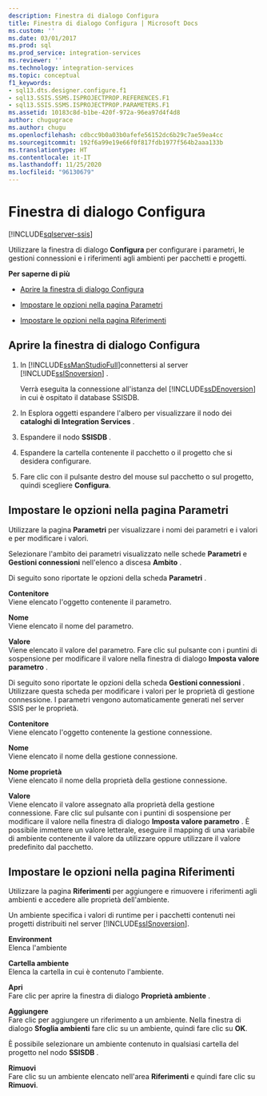 ```yaml
---
description: Finestra di dialogo Configura
title: Finestra di dialogo Configura | Microsoft Docs
ms.custom: ''
ms.date: 03/01/2017
ms.prod: sql
ms.prod_service: integration-services
ms.reviewer: ''
ms.technology: integration-services
ms.topic: conceptual
f1_keywords:
- sql13.dts.designer.configure.f1
- sql13.SSIS.SSMS.ISPROJECTPROP.REFERENCES.F1
- sql13.SSIS.SSMS.ISPROJECTPROP.PARAMETERS.F1
ms.assetid: 10183c8d-b1be-420f-972a-96ea97d4f4d8
author: chugugrace
ms.author: chugu
ms.openlocfilehash: cdbcc9b0a03b0afefe56152dc6b29c7ae59ea4cc
ms.sourcegitcommit: 192f6a99e19e66f0f817fdb1977f564b2aaa133b
ms.translationtype: HT
ms.contentlocale: it-IT
ms.lasthandoff: 11/25/2020
ms.locfileid: "96130679"
---
```

# <a name="configure-dialog-box"></a>Finestra di dialogo Configura

[!INCLUDE[sqlserver-ssis](../../includes/applies-to-version/sqlserver-ssis.md)]


  Utilizzare la finestra di dialogo **Configura** per configurare i parametri, le gestioni connessioni e i riferimenti agli ambienti per pacchetti e progetti.  
  
 **Per saperne di più**  
  
-   [Aprire la finestra di dialogo Configura](#open_dialog)  
  
-   [Impostare le opzioni nella pagina Parametri](#parameter)  
  
-   [Impostare le opzioni nella pagina Riferimenti](#references)  
  
##  <a name="open-the-configure-dialog-box"></a><a name="open_dialog"></a> Aprire la finestra di dialogo Configura  
  
1.  In [!INCLUDE[ssManStudioFull](../../includes/ssmanstudiofull-md.md)]connettersi al server [!INCLUDE[ssISnoversion](../../includes/ssisnoversion-md.md)] .  
  
     Verrà eseguita la connessione all'istanza del [!INCLUDE[ssDEnoversion](../../includes/ssdenoversion-md.md)] in cui è ospitato il database SSISDB.  
  
2.  In Esplora oggetti espandere l'albero per visualizzare il nodo dei **cataloghi di Integration Services** .  
  
3.  Espandere il nodo **SSISDB** .  
  
4.  Espandere la cartella contenente il pacchetto o il progetto che si desidera configurare.  
  
5.  Fare clic con il pulsante destro del mouse sul pacchetto o sul progetto, quindi scegliere **Configura**.  
  
##  <a name="set-the-options-on-the-parameters-page"></a><a name="parameter"></a> Impostare le opzioni nella pagina Parametri  
 Utilizzare la pagina **Parametri** per visualizzare i nomi dei parametri e i valori e per modificare i valori.  
  
 Selezionare l'ambito dei parametri visualizzato nelle schede **Parametri** e **Gestioni connessioni** nell'elenco a discesa **Ambito** .  
  
 Di seguito sono riportate le opzioni della scheda **Parametri** .  
  
 **Contenitore**  
 Viene elencato l'oggetto contenente il parametro.  
  
 **Nome**  
 Viene elencato il nome del parametro.  
  
 **Valore**  
 Viene elencato il valore del parametro. Fare clic sul pulsante con i puntini di sospensione per modificare il valore nella finestra di dialogo **Imposta valore parametro** .  
  
 Di seguito sono riportate le opzioni della scheda **Gestioni connessioni** . Utilizzare questa scheda per modificare i valori per le proprietà di gestione connessione. I parametri vengono automaticamente generati nel server SSIS per le proprietà.  
  
 **Contenitore**  
 Viene elencato l'oggetto contenente la gestione connessione.  
  
 **Nome**  
 Viene elencato il nome della gestione connessione.  
  
 **Nome proprietà**  
 Viene elencato il nome della proprietà della gestione connessione.  
  
 **Valore**  
 Viene elencato il valore assegnato alla proprietà della gestione connessione. Fare clic sul pulsante con i puntini di sospensione per modificare il valore nella finestra di dialogo **Imposta valore parametro** . È possibile immettere un valore letterale, eseguire il mapping di una variabile di ambiente contenente il valore da utilizzare oppure utilizzare il valore predefinito dal pacchetto.  
  
##  <a name="set-the-options-on-the-references-page"></a><a name="references"></a> Impostare le opzioni nella pagina Riferimenti  
 Utilizzare la pagina **Riferimenti** per aggiungere e rimuovere i riferimenti agli ambienti e accedere alle proprietà dell'ambiente.  
  
 Un ambiente specifica i valori di runtime per i pacchetti contenuti nei progetti distribuiti nel server [!INCLUDE[ssISnoversion](../../includes/ssisnoversion-md.md)].  
  
 **Environment**  
 Elenca l'ambiente  
  
 **Cartella ambiente**  
 Elenca la cartella in cui è contenuto l'ambiente.  
  
 **Apri**  
 Fare clic per aprire la finestra di dialogo **Proprietà ambiente** .  
  
 **Aggiungere**  
 Fare clic per aggiungere un riferimento a un ambiente. Nella finestra di dialogo **Sfoglia ambienti** fare clic su un ambiente, quindi fare clic su **OK**.  
  
 È possibile selezionare un ambiente contenuto in qualsiasi cartella del progetto nel nodo **SSISDB** .  
  
 **Rimuovi**  
 Fare clic su un ambiente elencato nell'area **Riferimenti** e quindi fare clic su **Rimuovi**.  
  
  
